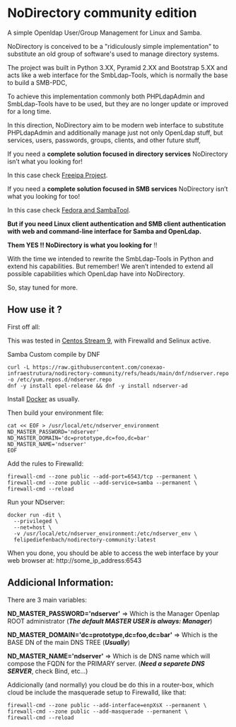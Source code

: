 # NoDirectory community edition

A simple Openldap User/Group Management for Linux and Samba.

NoDirectory is conceived to be a "ridiculously simple implementation" to substitute
an old group of software's used to manage directory systems.

The project was built in Python 3.XX, Pyramid 2.XX and Bootstrap 5.XX and acts like
a web interface for the SmbLdap-Tools, which is normally the base to build a SMB-PDC,

To achieve this implementation commonly both PHPLdapAdmin and SmbLdap-Tools 
have to be used, but they are no longer update or improved for a long time.

In this direction, NoDirectory aim to be modern web interface to substitute 
PHPLdapAdmin and additionally manage just not only OpenLdap stuff, but services, 
users, passwords, groups, clients, and other future stuff,

If you need a **complete solution focused in directory services** NoDirectory isn’t what you looking for! 

In this case check [Freeipa Project](https://www.freeipa.org/).

If you need a **complete solution focused in SMB services** NoDirectory isn’t what you looking for too!

In this case check [Fedora and SambaTool](https://fedoramagazine.org/samba-as-ad-and-domain-controller/). 
 
**But if you need Linux client authentication and SMB client authentication with web and command-line interface for Samba and OpenLdap.** 

**Them YES !! NoDirectory is what you looking for** !!

With the time we intended to rewrite the SmbLdap-Tools in Python and extend his capabilities.
But remember! We aren’t intended to extend all possible capabilities which OpenLdap have into NoDirectory.

So, stay tuned for more.

## How use it ?

First off all:

This was tested in [Centos Stream 9](https://mirror.stream.centos.org/9-stream/BaseOS/x86_64/iso), with Firewalld and Selinux active.

Samba Custom compile by DNF

```
curl -L https://raw.githubusercontent.com/conexao-infraestrutura/nodirectory-community/refs/heads/main/dnf/ndserver.repo -o /etc/yum.repos.d/ndserver.repo
dnf -y install epel-release && dnf -y install ndserver-ad
```

Install [Docker](https://docs.docker.com/engine/install/centos/) as usually.

Then build your environment file:
```
cat << EOF > /usr/local/etc/ndserver_environment
ND_MASTER_PASSWORD='ndserver'
ND_MASTER_DOMAIN='dc=prototype,dc=foo,dc=bar'
ND_MASTER_NAME='ndserver'
EOF
```

Add the rules to Firewalld:
```
firewall-cmd --zone public --add-port=6543/tcp --permanent \
firewall-cmd --zone public --add-service=samba --permanent \
firewall-cmd --reload
```

Run your NDserver:
```
docker run -dit \
  --privileged \
  --net=host \
  -v /usr/local/etc/ndserver_environment:/etc/ndserver_env \
  felipediefenbach/nodirectory-community:latest
```

When you done, you should be able to access the web interface by your web browser at: http://some_ip_address:6543

## Addicional Information:

There are 3 main variables:

**ND_MASTER_PASSWORD='ndserver'** => Which is the Manager Openlap ROOT administrator (***The default MASTER USER is always: Manager***)

**ND_MASTER_DOMAIN='dc=prototype,dc=foo,dc=bar'** => Which is the BASE DN of the main DNS TREE (***Usually***)

**ND_MASTER_NAME='ndserver'** => Which is de DNS name which will compose the FQDN for the PRIMARY server. (***Need a separete DNS SERVER***, check Bind, etc...)

Addicionally (and normally) you cloud be do this in a router-box, which cloud be include the masquerade setup to Firewalld, like that:

```
firewall-cmd --zone public --add-interface=enpXsX --permanent \
firewall-cmd --zone public --add-masquerade --permanent \
firewall-cmd --reload
```


